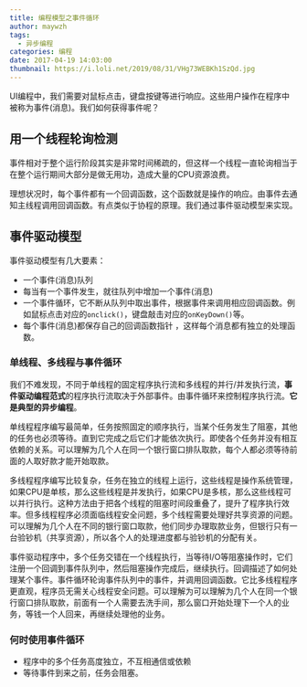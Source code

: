 ```yaml
---
title: 编程模型之事件循环
author: maywzh
tags:
  - 异步编程
categories: 编程
date: 2017-04-19 14:03:00
thumbnail: https://i.loli.net/2019/08/31/VHg73WEBKh1SzQd.jpg
---
```

UI编程中，我们需要对鼠标点击，键盘按键等进行响应。这些用户操作在程序中被称为事件(消息)。我们如何获得事件呢？

## 用一个线程轮询检测

事件相对于整个运行阶段其实是非常时间稀疏的，但这样一个线程一直轮询相当于在整个运行期间大部分是做无用功，造成大量的CPU资源浪费。

理想状况时，每个事件都有一个回调函数，这个函数就是操作的响应。由事件去通知主线程调用回调函数。有点类似于协程的原理。我们通过事件驱动模型来实现。

<!--more-->

## 事件驱动模型

事件驱动模型有几大要素：

- 一个事件(消息)队列
- 每当有一个事件发生，就往队列中增加一个事件(消息)
- 一个事件循环，它不断从队列中取出事件，根据事件来调用相应回调函数。例如鼠标点击对应的`onclick()`，键盘敲击对应的`onKeyDown()`等。
- 每个事件(消息)都保存自己的回调函数指针 ，这样每个消息都有独立的处理函数。





### 单线程、多线程与事件循环

我们不难发现，不同于单线程的固定程序执行流和多线程的并行/并发执行流，**事件驱动编程范式**的程序执行流取决于外部事件。由事件循环来控制程序执行流。**它是典型的异步编程**。



单线程程序编写最简单，任务按照固定的顺序执行，当某个任务发生了阻塞，其他的任务也必须等待。直到它完成之后它们才能依次执行。即使各个任务并没有相互依赖的关系。可以理解为几个人在同一个银行窗口排队取款，每个人都必须等待前面的人取好款才能开始取款。

多线程程序编写比较复杂，任务在独立的线程上运行，这些线程是操作系统管理，如果CPU是单核，那么这些线程是并发执行，如果CPU是多核，那么这些线程可以并行执行。这种方法由于把各个线程的阻塞时间段重叠了，提升了程序执行效率。但多线程程序必须面临线程安全问题，多个线程需要处理好共享资源的问题。可以理解为几个人在不同的银行窗口取款，他们同步办理取款业务，但银行只有一台验钞机（共享资源），所以各个人的处理进度都与验钞机的分配有关。

事件驱动程序中，多个任务交错在一个线程执行，当等待I/O等阻塞操作时，它们注册一个回调到事件队列中，然后阻塞操作完成后，继续执行。回调描述了如何处理某个事件。事件循环轮询事件队列中的事件，并调用回调函数。它比多线程程序更直观，程序员无需关心线程安全问题。可以理解为可以理解为几个人在同一个银行窗口排队取款，前面有一个人需要去洗手间，那么窗口开始处理下一个人的业务，等钱一个人回来，再继续处理他的业务。

### 何时使用事件循环

- 程序中的多个任务高度独立，不互相通信或依赖
- 等待事件到来之前，任务会阻塞。